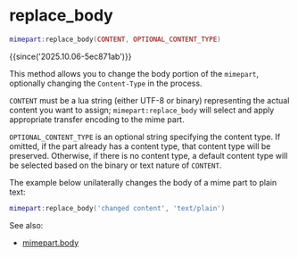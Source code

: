 # replace_body

```lua
mimepart:replace_body(CONTENT, OPTIONAL_CONTENT_TYPE)
```

{{since('2025.10.06-5ec871ab')}}

This method allows you to change the body portion of the `mimepart`, optionally
changing the `Content-Type` in the process.

`CONTENT` must be a lua string (either UTF-8 or binary) representing the actual
content you want to assign; `mimepart:replace_body` will select and apply
appropriate transfer encoding to the mime part.

`OPTIONAL_CONTENT_TYPE` is an optional string specifying the content type. If
omitted, if the part already has a content type, that content type will be
preserved. Otherwise, if there is no content type, a default content type will
be selected based on the binary or text nature of `CONTENT`.

The example below unilaterally changes the body of a mime part to plain text:

```lua
mimepart:replace_body('changed content', 'text/plain')
```

See also:

  * [mimepart.body](body.md)

